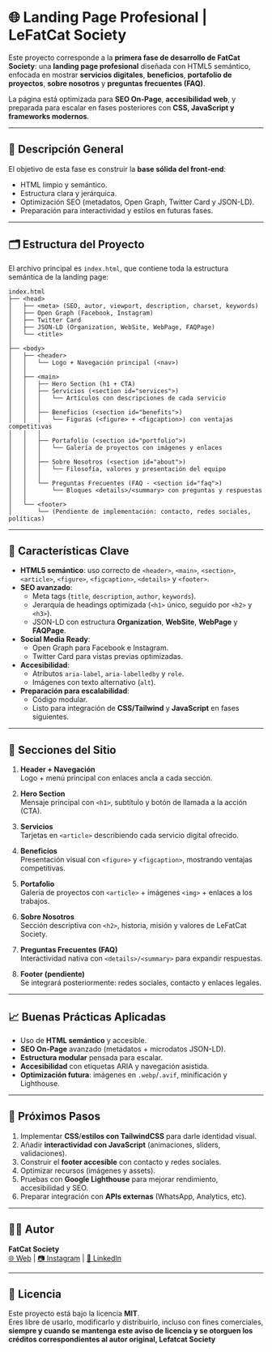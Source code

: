 # 🌐 Landing Page Profesional | LeFatCat Society

Este proyecto corresponde a la **primera fase de desarrollo de FatCat Society**: una **landing page profesional** diseñada con HTML5 semántico, enfocada en mostrar **servicios digitales**, **beneficios**, **portafolio de proyectos**, **sobre nosotros** y **preguntas frecuentes (FAQ)**.  

La página está optimizada para **SEO On-Page**, **accesibilidad web**, y preparada para escalar en fases posteriores con **CSS, JavaScript y frameworks modernos**.

---

## 📖 Descripción General

El objetivo de esta fase es construir la **base sólida del front-end**:
- HTML limpio y semántico.
- Estructura clara y jerárquica.
- Optimización SEO (metadatos, Open Graph, Twitter Card y JSON-LD).
- Preparación para interactividad y estilos en futuras fases.

---

## 🗂️ Estructura del Proyecto

El archivo principal es `index.html`, que contiene toda la estructura semántica de la landing page:

```plaintext
index.html
├── <head>
│   ├── <meta> (SEO, autor, viewport, description, charset, keywords)
│   ├── Open Graph (Facebook, Instagram)
│   ├── Twitter Card
│   ├── JSON-LD (Organization, WebSite, WebPage, FAQPage)
│   └── <title>
│
├── <body>
│   ├── <header>
│   │   └── Logo + Navegación principal (<nav>)
│   │
│   ├── <main>
│   │   ├── Hero Section (h1 + CTA)
│   │   ├── Servicios (<section id="services">)
│   │   │   └── Artículos con descripciones de cada servicio
│   │   │
│   │   ├── Beneficios (<section id="benefits">)
│   │   │   └── Figuras (<figure> + <figcaption>) con ventajas competitivas
│   │   │
│   │   ├── Portafolio (<section id="portfolio">)
│   │   │   └── Galería de proyectos con imágenes y enlaces
│   │   │
│   │   ├── Sobre Nosotros (<section id="about">)
│   │   │   └── Filosofía, valores y presentación del equipo
│   │   │
│   │   └── Preguntas Frecuentes (FAQ - <section id="faq">)
│   │       └── Bloques <details>/<summary> con preguntas y respuestas
│   │
│   └── <footer>
│       └── (Pendiente de implementación: contacto, redes sociales, políticas)
```

---

## 🔑 Características Clave

- **HTML5 semántico**: uso correcto de `<header>`, `<main>`, `<section>`, `<article>`, `<figure>`, `<figcaption>`, `<details>` y `<footer>`.
- **SEO avanzado**:
  - Meta tags (`title`, `description`, `author`, `keywords`).
  - Jerarquía de headings optimizada (`<h1>` único, seguido por `<h2>` y `<h3>`).
  - JSON-LD con estructura **Organization**, **WebSite**, **WebPage** y **FAQPage**.
- **Social Media Ready**:
  - Open Graph para Facebook e Instagram.
  - Twitter Card para vistas previas optimizadas.
- **Accesibilidad**:
  - Atributos `aria-label`, `aria-labelledby` y `role`.
  - Imágenes con texto alternativo (`alt`).
- **Preparación para escalabilidad**:
  - Código modular.
  - Listo para integración de **CSS/Tailwind** y **JavaScript** en fases siguientes.

---

## 🧩 Secciones del Sitio

1. **Header + Navegación**  
   Logo + menú principal con enlaces ancla a cada sección.  

2. **Hero Section**  
   Mensaje principal con `<h1>`, subtítulo y botón de llamada a la acción (CTA).  

3. **Servicios**  
   Tarjetas en `<article>` describiendo cada servicio digital ofrecido.  

4. **Beneficios**  
   Presentación visual con `<figure>` y `<figcaption>`, mostrando ventajas competitivas.  

5. **Portafolio**  
   Galería de proyectos con `<article>` + imágenes `<img>` + enlaces a los trabajos.  

6. **Sobre Nosotros**  
   Sección descriptiva con `<h2>`, historia, misión y valores de LeFatCat Society.  

7. **Preguntas Frecuentes (FAQ)**  
   Interactividad nativa con `<details>/<summary>` para expandir respuestas.  

8. **Footer (pendiente)**  
   Se integrará posteriormente: redes sociales, contacto y enlaces legales.

---

## 📈 Buenas Prácticas Aplicadas

- Uso de **HTML semántico** y accesible.  
- **SEO On-Page** avanzado (metadatos + microdatos JSON-LD).  
- **Estructura modular** pensada para escalar.  
- **Accesibilidad** con etiquetas ARIA y navegación asistida.  
- **Optimización futura**: imágenes en `.webp`/`.avif`, minificación y Lighthouse.

---

## 🚀 Próximos Pasos

1. Implementar **CSS**/**estilos con TailwindCSS** para darle identidad visual.  
2. Añadir **interactividad con JavaScript** (animaciones, sliders, validaciones).  
3. Construir el **footer accesible** con contacto y redes sociales.  
4. Optimizar recursos (imágenes y assets).  
5. Pruebas con **Google Lighthouse** para mejorar rendimiento, accesibilidad y SEO.  
6. Preparar integración con **APIs externas** (WhatsApp, Analytics, etc).  

---

## 👨‍💻 Autor

**FatCat Society**  
[🌐 Web](https://www.fatcatsociety.com/) | [📷 Instagram](https://www.instagram.com/lefatcatsociety/) | [💼 LinkedIn](https://www.linkedin.com/in/lefatcatsociety/)  

---

## 📜 Licencia

Este proyecto está bajo la licencia **MIT**.  
Eres libre de usarlo, modificarlo y distribuirlo, incluso con fines comerciales, **siempre y cuando se mantenga este aviso de licencia y se otorguen los créditos correspondientes al autor original, Lefatcat Society**
